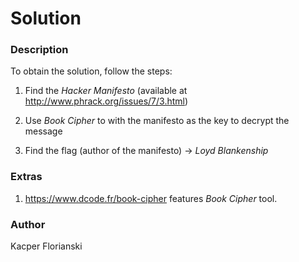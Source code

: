# Solution

### Description

To obtain the solution, follow the steps:

1. Find the *Hacker Manifesto* (available at http://www.phrack.org/issues/7/3.html)

2. Use *Book Cipher* to with the manifesto as the key to decrypt the message

3. Find the flag (author of the manifesto) -> *Loyd Blankenship*

### Extras

1. https://www.dcode.fr/book-cipher features *Book Cipher* tool.

### Author

Kacper Florianski
